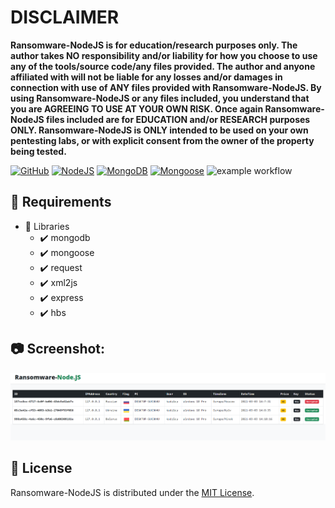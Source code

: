 # DISCLAIMER
**Ransomware-NodeJS is for education/research purposes only. The author takes NO responsibility and/or liability for how you choose to use any of the tools/source code/any files provided.
 The author and anyone affiliated with will not be liable for any losses and/or damages in connection with use of ANY files provided with Ransomware-NodeJS.
 By using Ransomware-NodeJS or any files included, you understand that you are AGREEING TO USE AT YOUR OWN RISK. Once again Ransomware-NodeJS files included are for EDUCATION and/or RESEARCH purposes ONLY.
 Ransomware-NodeJS is ONLY intended to be used on your own pentesting labs, or with explicit consent from the owner of the property being tested.** 

[![GitHub](https://img.shields.io/github/license/kadzicuh/Ransomware-NodeJS?style=flat)](LICENSE)
[![NodeJS](https://img.shields.io/badge/NodeJS-15.9.0+-success.svg?style=flat)](https://nodejs.org/en/download/)
[![MongoDB](https://img.shields.io/badge/MongoDB-4.4.4+-success.svg?style=flat)](https://www.mongodb.com/try/download/community)
[![Mongoose](https://img.shields.io/badge/Mongoose-5.11.19+-success.svg?style=flat)](https://mongoosejs.com/)
![example workflow](https://github.com/kadzicuh/Ransomware-NodeJS/actions/workflows/codeql-analysis.yml/badge.svg)

## 📃 Requirements
* 📌 Libraries
  * ✔️ mongodb
  * ✔️ mongoose
  * ✔️ request
  * ✔️ xml2js
  * ✔️ express
  * ✔️ hbs

 ## 📷 Screenshot:
![Screenshot](Screenshot.png)

## 📃 License
Ransomware-NodeJS is distributed under the [MIT License](LICENSE).
